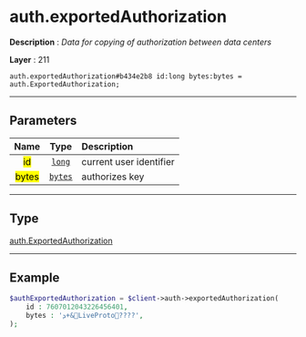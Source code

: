 # auth.exportedAuthorization

**Description** : *Data for copying of authorization between data centers*

**Layer** : 211

```tl
auth.exportedAuthorization#b434e2b8 id:long bytes:bytes = auth.ExportedAuthorization;
```

---

## Parameters

| Name | Type | Description |
| :---: | :---: | :--- |
| <mark>id</mark> | [`long`](type/long) | current user identifier |
| <mark>bytes</mark> | [`bytes`](type/bytes) | authorizes key |

---

## Type

[auth.ExportedAuthorization](type/auth.ExportedAuthorization)

---

## Example

```php
$authExportedAuthorization = $client->auth->exportedAuthorization(
	id : 7607012043226456401,
	bytes : 'ܕ+&LiveProto????',
);
```